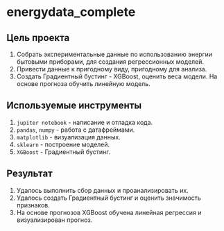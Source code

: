 # energydata_complete

## Цель проекта
1. Собрать экспериментальные данные по использованию энергии бытовыми приборами, для создания регрессионных моделей.
2. Привести данные к пригодному виду, пригодному для анализа.
3. Создать Градиентный бустинг - XGBoost, оценить веса модели. На основе прогноза обучить линейную модель.

## Используемые инструменты
1. `jupiter notebook` - написание и отладка кода.
2. `pandas`, `numpy` - работа с датафреймами.
3. `matplotlib` - визуализация данных.
4. `sklearn` - построение моделей.
5. `XGBoost` - Градиентный бустинг.

## Результат
1. Удалось выполнить сбор данных и проанализировать их.
2. Удалось создать Градиентный бустинг и оценить значимость признаков.
3. На основе прогнозов XGBoost обучена линейная регрессия и визуализирован прогноз.
